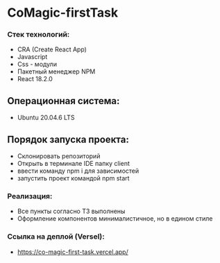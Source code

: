 # CoMagic-firstTask

### Стек технологий:

-   CRA (Create React App)
-   Javascript
-   Css - модули
-   Пакетный менеджер NPM
-   React 18.2.0

## Операционная система:

-   Ubuntu 20.04.6 LTS

## Порядок запуска проекта:

-   Склонировать репозиторий
-   Открыть в терминале IDE папку client
-   ввести команду npm i для зависимостей
-   запустить проект командой npm start

### Реализация:

-   Все пункты согласно ТЗ выполнены
-   Оформление компонентов минималистичное, но в едином стиле

### Ссылка на деплой (Versel):

-   https://co-magic-first-task.vercel.app/
